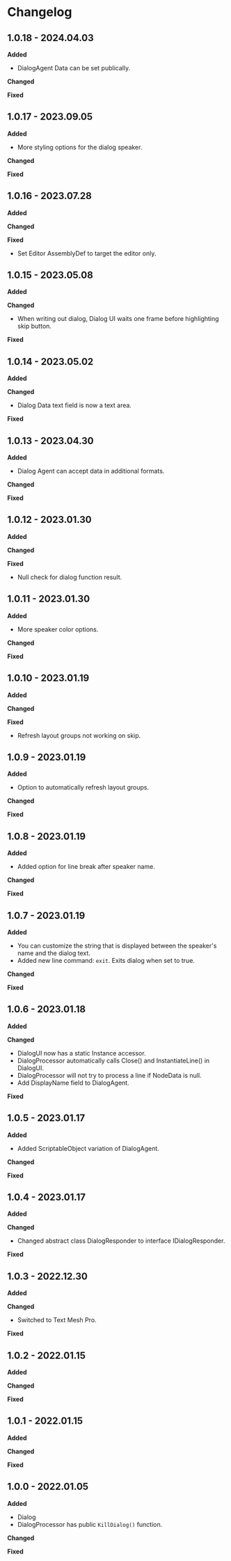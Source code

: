 # Changelog

## 1.0.18 - 2024.04.03

**Added**

* DialogAgent Data can be set publically.

**Changed**

**Fixed**

## 1.0.17 - 2023.09.05

**Added**

* More styling options for the dialog speaker.

**Changed**

**Fixed**

## 1.0.16 - 2023.07.28

**Added**

**Changed**

**Fixed**

* Set Editor AssemblyDef to target the editor only.

## 1.0.15 - 2023.05.08

**Added**

**Changed**

* When writing out dialog, Dialog UI waits one frame before highlighting skip button.

**Fixed**

## 1.0.14 - 2023.05.02

**Added**

**Changed**

* Dialog Data text field is now a text area.

**Fixed**

## 1.0.13 - 2023.04.30

**Added**

* Dialog Agent can accept data in additional formats.

**Changed**

**Fixed**

## 1.0.12 - 2023.01.30

**Added**

**Changed**

**Fixed**

* Null check for dialog function result.

## 1.0.11 - 2023.01.30

**Added**

* More speaker color options.

**Changed**

**Fixed**

## 1.0.10 - 2023.01.19

**Added**

**Changed**

**Fixed**

* Refresh layout groups not working on skip.

## 1.0.9 - 2023.01.19

**Added**

* Option to automatically refresh layout groups.

**Changed**

**Fixed**

## 1.0.8 - 2023.01.19

**Added**

* Added option for line break after speaker name.

**Changed**

**Fixed**

## 1.0.7 - 2023.01.19

**Added**

* You can customize the string that is displayed between the speaker's name and the dialog text.
* Added new line command: `exit`. Exits dialog when set to true.

**Changed**

**Fixed**

## 1.0.6 - 2023.01.18

**Added**

**Changed**

* DialogUI now has a static Instance accessor.
* DialogProcessor automatically calls Close() and InstantiateLine() in DialogUI.
* DialogProcessor will not try to process a line if NodeData is null.
* Add DisplayName field to DialogAgent.

**Fixed**

## 1.0.5 - 2023.01.17

**Added**

* Added ScriptableObject variation of DialogAgent.

**Changed**

**Fixed**

## 1.0.4 - 2023.01.17

**Added**

**Changed**

* Changed abstract class DialogResponder to interface IDialogResponder.

**Fixed**

## 1.0.3 - 2022.12.30

**Added**

**Changed**

* Switched to Text Mesh Pro.

**Fixed**

## 1.0.2 - 2022.01.15

**Added**

**Changed**

**Fixed**

## 1.0.1 - 2022.01.15

**Added**

**Changed**

**Fixed**

## 1.0.0 - 2022.01.05

**Added**

* Dialog
* DialogProcessor has public `KillDialog()` function.

**Changed**

**Fixed**

